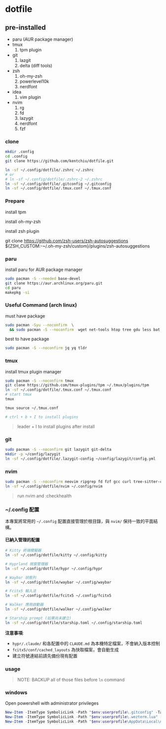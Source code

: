 # dotfile

## pre-installed

- paru (AUR package manager)
- tmux
  1. tpm plugin
- git
  1. lazgit
  2. delta (diff tools)
- zsh
  1. oh-my-zsh
  2. powerlevel10k
  3. nerdfont
- idea
  1. vim plugin
- nvim
  1. rg
  2. fd
  3. lazygit
  4. nerdfont
  5. fzf

### clone

```bash
mkdir .config
cd .config
git clone https://github.com/kentchiu/dotfile.git

ln -sf ~/.config/dotfile/.zshrc ~/.zshrc
# or
# ln -sf ~/.config/dotfile/.zshrc-2 ~/.zshrc
ln -sf ~/.config/dotfile/.gitconfig ~/.gitconfig
ln -sf ~/.config/dotfile/.tmux.conf ~/.tmux.conf

```

### Prepare

install tpm

install oh-my-zsh

install zsh plugin

git clone https://github.com/zsh-users/zsh-autosuggestions ${ZSH_CUSTOM:-~/.oh-my-zsh/custom}/plugins/zsh-autosuggestions

### paru

install paru for AUR package manager

```bash
sudo pacman -S --needed base-devel
git clone https://aur.archlinux.org/paru.git
cd paru
makepkg -si
```

### Useful Command (arch linux)

must have package

```bash
sudo pacman -Syu --noconfirm  \
  && sudo pacman -S --noconfirm  wget net-tools htop tree gdu less bat exa htop vim zoxide
```

best to have package

```bash
sudo pacman -S --noconfirm jq yq tldr

```

### tmux

install tmux plugin manager

```bash
sudo pacman -S --noconfirm tmux
git clone https://github.com/tmux-plugins/tpm ~/.tmux/plugins/tpm
ln -sf ~/.config/dotfile/.tmux.conf ~/.tmux.conf
# start tmux
tmux

tmux source ~/.tmux.conf

# ctrl + b + I to install plugins
```

> leader + I to install plugins after install

### git

```bash
sudo pacman -S --noconfirm git lazygit git-delta
mkdir -p ~/config/lazygit
ln -sf ~/.config/dotfile/.lazygit-config ~/config/lazygit/config.yml
```

### nvim

```bash
sudo pacman -S --noconfirm neovim ripgrep fd fzf gcc curl tree-sitter-cli
ln -sf ~/.config/dotfile/nvim ~/.config/nvim
```

> run nvim and :checkhealth

### ~/.config 配置

本專案將常用的 `~/.config` 配置直接管理於根目錄，與 `nvim/` 保持一致的平面結構。

#### 已納入管理的配置

```bash
# Kitty 終端模擬器
ln -sf ~/.config/dotfile/kitty ~/.config/kitty

# Hyprland 視窗管理器
ln -sf ~/.config/dotfile/hypr ~/.config/hypr

# Waybar 狀態列
ln -sf ~/.config/dotfile/waybar ~/.config/waybar

# Fcitx5 輸入法
ln -sf ~/.config/dotfile/fcitx5 ~/.config/fcitx5

# Walker 應用啟動器
ln -sf ~/.config/dotfile/walker ~/.config/walker

# Starship prompt (如果尚未建立)
ln -sf ~/.config/dotfile/starship.toml ~/.config/starship.toml
```

**注意事項**:
- `hypr/.claude/` 和各配置中的 `CLAUDE.md` 為本機特定檔案，不會納入版本控制
- `fcitx5/conf/cached_layouts` 為快取檔案，會自動生成
- 建立符號連結前請先備份現有配置

### usage

> NOTE: BACKUP all of those files before `ln` command

### windows

Open powershell with administrator privileges

```powershell
New-Item -ItemType SymbolicLink -Path "$env:userprofile\.gitconfig" -Target "$env:userprofile\dev\dotfile\.gitconfig" -Force
New-Item -ItemType SymbolicLink -Path "$env:userprofile\.wezterm.lua" -Target "$env:userprofile\dev\dotfile\.wezterm.lua" -Force
New-Item -ItemType SymbolicLink -Path "$env:userprofile\AppData\Local\nvim" -Target "$env:userprofile\dev\dotfile\nvim" -Force
```
